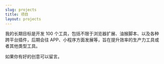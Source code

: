 ```yaml
---
slug: projects
title: 项目
layout: projects
---
```


我的长期目标是开发 100 个工具，包括不限于浏览器扩展、油猴脚本、以及各种跨平台插件，后期会往 APP、小程序方面发展等，旨在提升效率的生产力工具或者其他类型工具。

如果你有好的创意可以留言。
